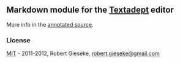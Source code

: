 ## Markdown module for the [Textadept](http://foicica.com/textadept/) editor

More info in the
[annotated source](http://rgieseke.github.com/ta-markdown/).

### License

[MIT](http://www.opensource.org/licenses/mit-license.php) - 2011-2012, Robert Gieseke, robert.gieseke@gmail.com
